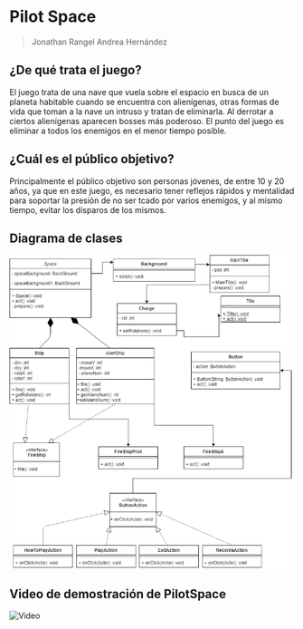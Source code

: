 # Pilot Space
> Jonathan Rangel
> Andrea Hernández


## ¿De qué trata el juego?

El juego trata de una nave que vuela sobre el espacio en busca de un planeta habitable
cuando se encuentra con alienígenas, otras formas de vida que toman a la nave un intruso
y tratan de eliminarla. Al derrotar a ciertos alienígenas aparecen bosses más poderoso.
El punto del juego es eliminar a todos los enemigos en el menor tiempo posible. 

## ¿Cuál es el público objetivo?

Principalmente el público objetivo son personas jóvenes, de entre 10 y 20 años, ya que
en este juego, es necesario tener reflejos rápidos y mentalidad para soportar la presión
de no ser tcado por varios enemigos, y al mismo tiempo, evitar los disparos de los mismos.

## Diagrama de clases

![Diagrama de clases](images/DiagramaDeClases.png)

## Video de demostración de PilotSpace
![Video](https://www.youtube.com/watch?v=jrc0CyBh93Q)
